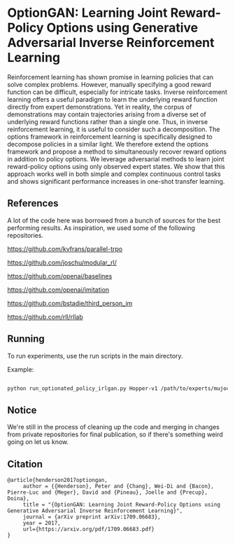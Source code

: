 # OptionGAN: Learning Joint Reward-Policy Options using Generative Adversarial Inverse Reinforcement Learning

Reinforcement learning has shown promise in learning policies that can solve complex problems. However, manually specifying a good reward function can be difficult, especially for intricate tasks. Inverse reinforcement learning offers a useful paradigm to learn the underlying reward function directly from expert demonstrations. Yet in reality, the corpus of demonstrations may contain trajectories arising from a diverse set of underlying reward functions rather than a single one. Thus, in inverse reinforcement learning, it is useful to consider such a decomposition. The options framework in reinforcement learning is specifically designed to decompose policies in a similar light. We therefore extend the options framework and propose a method to simultaneously recover reward options in addition to policy options. We leverage adversarial methods to learn joint reward-policy options using only observed expert states. We show that this approach works well in both simple and complex continuous control tasks and shows significant performance increases in one-shot transfer learning.
## References

A lot of the code here was borrowed from a bunch of sources for the best performing results. As inspiration, we used some of the following repositories.

https://github.com/kvfrans/parallel-trpo

https://github.com/joschu/modular_rl/

https://github.com/openai/baselines

https://github.com/openai/imitation

https://github.com/bstadie/third_person_im

https://github.com/rll/rllab

## Running

To run experiments, use the run scripts in the main directory.

Example:

```bash

python run_optionated_policy_irlgan.py Hopper-v1 /path/to/experts/mujoco/expert_rollouts_Hopper-v1.pickle --num_expert_rollouts 10 --timesteps_per_batch 25000 --d_num_epochs_per_step 3 --d_mutual_info_penalty 0.1 --n_iters 500 --num_options 2

```

## Notice

We're still in the process of cleaning up the code and merging in changes from private repositories for final publication, so if there's something weird going on let us know.

## Citation

```
@article{henderson2017optiongan,
     author = {{Henderson}, Peter and {Chang}, Wei-Di and {Bacon}, Pierre-Luc and {Meger}, David and {Pineau}, Joelle and {Precup}, Doina},
     title = "{OptionGAN: Learning Joint Reward-Policy Options using Generative Adversarial Inverse Reinforcement Learning}",
     journal = {arXiv preprint arXiv:1709.06683},
     year = 2017,
     url={https://arxiv.org/pdf/1709.06683.pdf}
}
```
